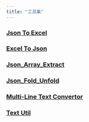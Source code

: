 ```yaml
---
title: "工具集"
---
```


### [Json To Excel](/tools/json_to_excel.html)

### [Excel To Json](/tools/excel_to_json.html)

### [Json_Array_Extract](/tools/json_array_extract.html)

### [Json_Fold_Unfold](/tools/json_fold_unfold.html)

### [Multi-Line Text Convertor](/tools/multi_line_text_convertor.html)

### [Text Util](/tools/text_util.html)
